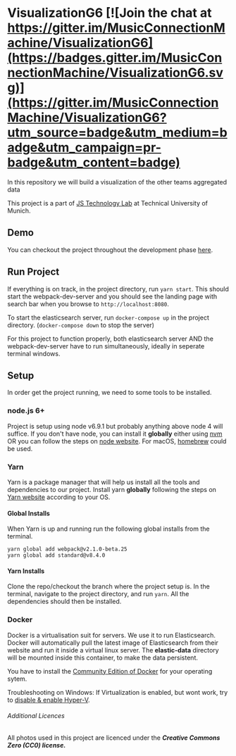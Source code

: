# VisualizationG6 [![Join the chat at https://gitter.im/MusicConnectionMachine/VisualizationG6](https://badges.gitter.im/MusicConnectionMachine/VisualizationG6.svg)](https://gitter.im/MusicConnectionMachine/VisualizationG6?utm_source=badge&utm_medium=badge&utm_campaign=pr-badge&utm_content=badge)


In this repository we will build a visualization of the other teams aggregated data

This project is a part of [JS Technology Lab](https://rostlab.org/owiki/index.php/Javascript_technology_2017) at Technical University of Munich.

## Demo

You can checkout the project throughout the development phase [here](http://visualization-g6.surge.sh/).

## Run Project

If everything is on track, in the project directory, run `yarn start`. This should start the webpack-dev-server and you should see the landing page with search bar when you browse to `http://localhost:8080`.

To start the elasticsearch server, run `docker-compose up` in the project directory. (`docker-compose down` to stop the server)

For this project to function properly, both elasticsearch server AND the webpack-dev-server have to run simultaneously, ideally in seperate terminal windows.

## Setup

In order get the project running, we need to some tools to be installed.

### node.js 6+

Project is setup using node v6.9.1 but probably anything above node 4 will suffice. If you don't have node, you can install it **globally** either using [nvm](https://github.com/creationix/nvm) OR you can follow the steps on [node website](https://nodejs.org/en/). For macOS, [homebrew](https://brew.sh/) could be used.

### Yarn

Yarn is a package manager that will help us install all the tools and dependencies to our project. Install yarn **globally** following the steps on [Yarn website](https://yarnpkg.com/en/) according to your OS.

#### Global Installs

When Yarn is up and running run the following global installs from the terminal.

```
yarn global add webpack@v2.1.0-beta.25
yarn global add standard@v8.4.0
```

#### Yarn Installs

Clone the repo/checkout the branch where the project setup is. In the terminal, navigate to the project directory, and run `yarn`. All the dependencies should then be installed.

### Docker

Docker is a virtualisation suit for servers. We use it to run Elasticsearch. Docker will automatically pull the latest image of Elasticsearch from their website and run it inside a virtual linux server. The **elastic-data** directory will be mounted inside this container, to make the data persistent.

You have to install the [Community Edition of Docker](https://store.docker.com/search?type=edition&offering=community) for your operating sytem.

Troubleshooting on Windows: If Virtualization is enabled, but wont work, try to [disable & enable Hyper-V](https://docs.microsoft.com/en-us/virtualization/hyper-v-on-windows/quick-start/enable-hyper-v).

###### Additional Licences

All photos used in this project are licenced under the **_Creative Commons Zero (CC0) license._**
